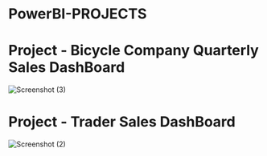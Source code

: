 # PowerBI-PROJECTS

# Project - Bicycle Company Quarterly Sales DashBoard
![Screenshot (3)](https://github.com/user-attachments/assets/cd44664c-8e5a-4516-ab54-b28d2b07f5e0)

# Project - Trader Sales DashBoard

![Screenshot (2)](https://github.com/user-attachments/assets/ad1a6263-75ec-4248-9307-12cfd396604e)


